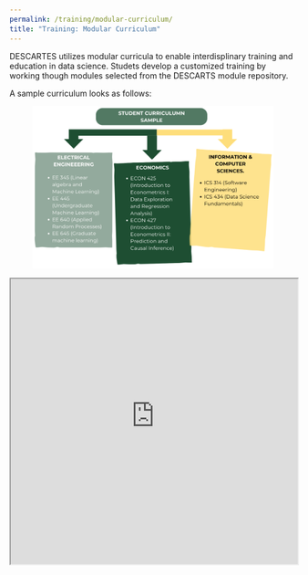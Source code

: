 ```yaml
---
permalink: /training/modular-curriculum/
title: "Training: Modular Curriculum"
---
```


DESCARTES utilizes modular curricula to enable interdisplinary training and education in data science. Studets develop a customized training by working though modules selected from the DESCARTS module repository.

A sample curriculum looks as follows:

<figure style="text-align: center;">
  <img src="/assets/images/NRT_student_curriculum_sample.png" alt="A Sample NRT Student Curriculum" width="1000">
</figure>

<iframe style="width: 100%; height: 500px;" src="https://descartes.manoa.hawaii.edu/descartes-modules/"></iframe>
